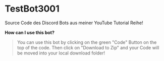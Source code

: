 # TestBot3001
Source Code des Discord Bots aus meiner YouTube Tutorial Reihe!

**How can I use this bot?**
> You can use this bot by clicking on the green "Code" Button on the top of the code. Then click on "Download to Zip" and your Code will be moved into your local download folder!

